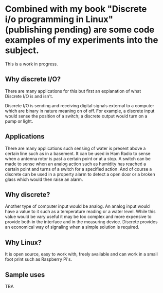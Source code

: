 # Combined with my book "Discrete i/o programming in Linux" (publishing pending) are some code examples of my experiments into the subject.

This is a work in progress.

## Why discrete I/O?

There are many applications for this but first an explanation of what Discrete I/O is and isn't.

Discrete I/O is sending and receiving digital signals external to a computer which are binary in nature meaning on of off. For example, a discrete input would sense the position of a switch; a discrete output would turn on a pump or light.

## Applications

There are many applications such sensing of water is present above a certain line such as in a basement. It can be used in Ham Radio to sense when a antenna rotor is past a certain point or at a stop. A switch can be made to sense when an analog action such as humidity has reached a certain point and turns of a switch for a specified action. And of course a discrete can be used in a property alarm to detect a open door or a broken glass which would then raise an alarm.

## Why discrete?

Another type of computer input would be analog. An analog input would have a value to it such as a temperature reading or a water level. While this value would be vary useful it may be too complex and more expensive to provide both in the interface and in the measuring device. Discrete provides an economical way of signaling when a simple solution is required. 

## Why Linux?

It is open source, easy to work with, freely available and can work in a small foot print such as Raspberry Pi's.

## Sample uses

TBA

